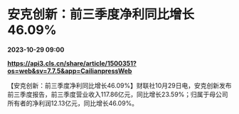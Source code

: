 # 安克创新：前三季度净利同比增长46.09%

**2023-10-29 09:00**

**https://api3.cls.cn/share/article/1500351?os=web&sv=7.7.5&app=CailianpressWeb**

【安克创新：前三季度净利同比增长46.09%】财联社10月29日电，安克创新发布前三季度报告，前三季度营业收入117.86亿元，同比增长23.59%；归属于母公司所有者的净利润12.13亿元，同比增长46.09%。